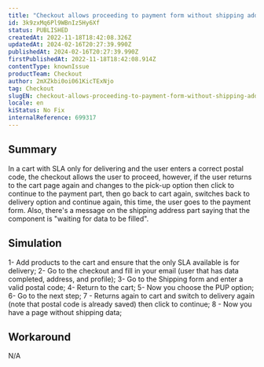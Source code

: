 ```yaml
---
title: "Checkout allows proceeding to payment form without shipping address on the UI only"
id: 3k9zxMq6Pl9WBnIz5Hy6Xf
status: PUBLISHED
createdAt: 2022-11-18T18:42:08.326Z
updatedAt: 2024-02-16T20:27:39.990Z
publishedAt: 2024-02-16T20:27:39.990Z
firstPublishedAt: 2022-11-18T18:42:08.914Z
contentType: knownIssue
productTeam: Checkout
author: 2mXZkbi0oi061KicTExNjo
tag: Checkout
slugEN: checkout-allows-proceeding-to-payment-form-without-shipping-address-on-the-ui-only
locale: en
kiStatus: No Fix
internalReference: 699317
---
```


## Summary


In a cart with SLA only for delivering and the user enters a correct postal code, the checkout allows the user to proceed, however, if the user returns to the cart page again and changes to the pick-up option then click to continue to the payment part, then go back to cart again, switches back to delivery option and continue again, this time, the user goes to the payment form. Also, there's a message on the shipping address part saying that the component is "waiting for data to be filled".



## Simulation


1- Add products to the cart and ensure that the only SLA available is for delivery;
2- Go to the checkout and fill in your email (user that has data completed, address, and profile);
3- Go to the Shipping form and enter a valid postal code;
4- Return to the cart;
5- Now you choose the PUP option;
6- Go to the next step;
7 - Returns again to cart and switch to delivery again (note that postal code is already saved) then click to continue;
8 - Now you have a page without shipping data;



## Workaround


N/A

